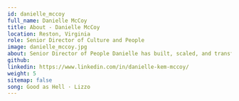 ```yaml
---
id: danielle_mccoy
full_name: Danielle McCoy
title: About - Danielle McCoy
location: Reston, Virginia
role: Senior Director of Culture and People
image: danielle_mccoy.jpg
about: Senior Director of People Danielle has built, scaled, and transformed award-winning companies known for their people-first cultures for over 10 years. As a champion of inclusion, Danielle spearheads game-changing people initiatives to ensure every Rafter feels valued and heard. Graduating from the University of Iowa (Go Hawks!) and currently pursuing a graduate degree in I-O Psychology from Harvard’s Division of Continuing Education, Danielle is always focused on the cutting edge of research and strategies to help people thrive at work. When she's not busy shaping the future of human engagement and operations, you'll find her exploring Northern Virginia's wine country or cheering on the Baltimore Ravens.
github:
linkedin: https://www.linkedin.com/in/danielle-kem-mccoy/
weight: 5
sitemap: false
song: Good as Hell · Lizzo
---
```

